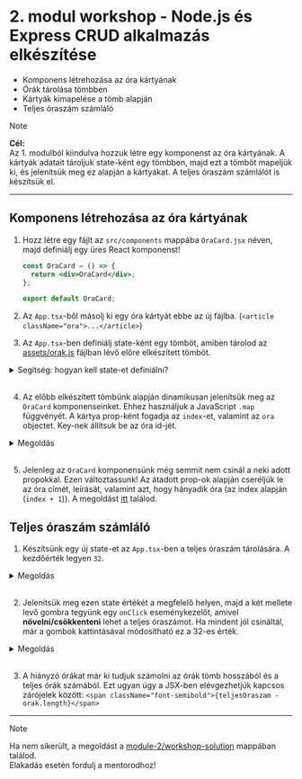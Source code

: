 # 2. modul workshop - Node.js és Express CRUD alkalmazás elkészítése

- Komponens létrehozása az óra kártyának
- Órák tárolása tömbben
- Kártyák kimapelése a tömb alapján
- Teljes óraszám számláló

> [!NOTE]  
> **Cél:**  
> Az 1. modulból kiindulva hozzuk létre egy komponenst az óra kártyának. A kártyák adatait tároljuk state-ként egy tömbben, majd ezt a tömböt mapeljük ki, és jelenítsük meg ez alapján a kártyákat. A teljes óraszám számlálót is készítsük el.

<hr />

## Komponens létrehozása az óra kártyának

1. Hozz létre egy fájlt az `src/components` mappába `OraCard.jsx` néven, majd definiálj egy üres React komponenst!

   ```jsx
   const OraCard = () => {
     return <div>OraCard</div>;
   };

   export default OraCard;
   ```

2. Az `App.tsx`-ből másolj ki egy óra kártyát ebbe az új fájlba. (`<article className="ora">...</article>`)

3. Az `App.tsx`-ben definiálj state-ként egy tömböt, amiben tárolod az [assets/orak.js](./assets/orak.js) fájlban lévő előre elkészített tömböt.

<details>
<summary>Segítség: hogyan kell state-et definiálni?</summary>

**Példa:**

```jsx
import { useState } from "react";

const App = () => {
  const [stateNeve, setStateNeve] = useState("kezdőérték");

  // további kód
  // return ...
};

export default App;
```

Neked az [assets/orak.js](./assets/orak.js) fájlban levő tömböt kell betenned a `"kezdőérték"` helyett, valamint valami beszédesebb nevet adni a state-nek.

</details>

<br />

4. Az előbb elkészített tömbünk alapján dinamikusan jelenítsük meg az `OraCard` komponenseinket. Ehhez használjuk a JavaScript `.map` függvényét. A kártya prop-ként fogadja az `index`-et, valamint az `ora` objectet. Key-nek állítsuk be az óra id-jét.

<details>
<summary>Megoldás</summary>

```jsx
<section className="ora-grid">
  {orak.map((ora, index) => (
    <OraCard key={ora.id} ora={ora} index={index} />
  ))}
</section>
```

Ne felejtsük importálni az `OraCard`-ot!

```jsx
import OraCard from "./components/OraCard";
```

</details>

<br />

5. Jelenleg az `OraCard` komponensünk még semmit nem csinál a neki adott propokkal. Ezen változtassunk! Az átadott prop-ok alapján cseréljük le az óra címét, leírását, valamint azt, hogy hányadik óra (az index alapján (`index + 1`)). A megoldást [itt](./workshop-solution/src/components/OraCard.jsx) találod.

## Teljes óraszám számláló

1. Készítsünk egy új state-et az `App.tsx`-ben a teljes óraszám tárolására. A kezdőérték legyen `32`.

<details>
<summary>Megoldás</summary>

```jsx
const [teljesOraszam, setTeljesOraszam] = useState(32);
```

</details>

<br />

2. Jelenítsük meg ezen state értékét a megfelelő helyen, majd a két mellete levő gombra tegyünk egy `onClick` eseménykezelőt, amivel **növelni/csökkenteni** lehet a teljes óraszámot. Ha mindent jól csináltál, már a gombok kattintásával módosítható ez a 32-es érték.

<details>
<summary>Megoldás</summary>

```jsx
<button className="icon-button" onClick={() => setTeljesOraszam(prev => prev + 1)}>+</button>
<span className="font-semibold">{teljesOraszam}</span>
<button className="icon-button" onClick={() => setTeljesOraszam(prev => Math.max(prev - 1, 0))}>-</button>
```

</details>

<br />

3. A hiányzó órákat már ki tudjuk számolni az órák tömb hosszából és a teljes órák számából. Ezt ugyan úgy a JSX-ben elévgezhetjük kapcsos zárójelek között: `<span className="font-semibold">{teljesOraszam - orak.length}</span>`

<hr />

> [!NOTE]  
> Ha nem sikerült, a megoldást a [module-2/workshop-solution](./workshop-solution/) mappában találod.  
> Elakadás esetén fordulj a mentorodhoz!
